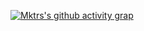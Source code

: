 [![Mktrs's github activity grap](https://github-readme-activity-graph.vercel.app/graph?username=aLmktr&theme=github-compact)](https://github.com/ashutosh00710/github-readme-activity-graph)

<!---
aLmktr/aLmktr is a ✨ special ✨ repository because its `README.md` (this file) appears on your GitHub profile.
You can click the Preview link to take a look at your changes.
<p align=center>
  <div align=center>
    <a href="https://github.com/denvercoder1/github-readme-streak-stats" title="Go to Source">
      <img align="center" width=390 src="https://github-readme-streak-stats.herokuapp.com/?user=almktr&theme=react&border=61dafb&hide_border=true" alt="zumrudu-anka" />
    </a>
  </div>
  </p>
--->
